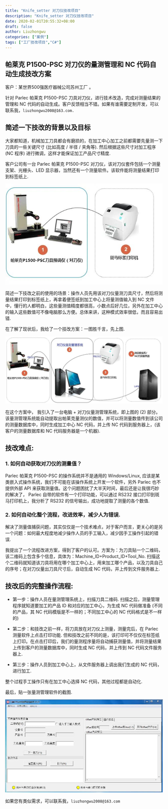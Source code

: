 ```yaml
---
title: "Knife_setter 对刀仪技改项目"
description: "Knife_setter 对刀仪技改项目"
date: 2020-02-01T20:55:32+08:00
draft: false
author: Liuzhongwu
categories: ["案例"]
tags: ["工厂技改项目","C#"]
---
```


## 帕莱克 P1500-PSC 对刀仪的量测管理和 NC 代码自动生成技改方案
客户：某世界500强医疗器械公司苏州工厂 。 

针对 Parlec 帕莱克 P1500-PSC 刀具对刀仪，进行技术改造，完成对测量结果的管理和 NC 代码的自动生成。客户反馈相当不错。如果有谁需要定制开发，可以联系我，`liuzhongwu2008@163.com.`

## 简述一下技改的背景以及目标

大家都知道，机械加工刀具都会有磨损的，在加工中心加工之前都需要先量测一下刀具的一些关键尺寸 (比如高度 / 半径 / 夹角等). 然后根据这些尺寸对加工程序 (NC 程序) 进行微调，这样才能保证加工产品尺寸精度.

客户公司有一台 Parlec 帕莱克 P1500-PSC 对刀仪，该对刀仪套件包括一个测量支架、光栅头、LED 显示器，当然还有一个测量软件。该软件能将测量结果打印到标签纸上.

![](knife_setter_files/1.jpg)


简述一下技改之前的使用的场景：操作人员先用该对刀仪量测刀具尺寸，然后将测量结果打印到标签纸上，再拿着便签纸到加工中心上将量测值输入到 NC 文件中，懂行的人都明白，这些量测值精度都很高，小数点后好几位，另外在加工中心的输入这些数值可不像电脑那么方便。总体来讲，这种模式效率很低，而且容易出错.

在了解了现状后，我给了一个技改方案：一图胜千言，先上图.

![](knife_setter_files/2.jpg)


在这个方案中， 我引入了一台电脑 + 对刀仪量测管理系统，即上图的 (2) 部分。该量测管理系统能自动提取出帕莱克量测仪的数值，并可以将测量数值传到该公司的测量数据库中，同时生成加工中心 NC 代码，并上传 NC 代码到服务器上，(该客户的测量数据库和 NC 代码服务器是一个机器).

## 技改难点:

### 1. 如何自动获取对刀仪的测量值？ 

Parlec 帕莱克 P1500-PSC 的操作系统并不是通用的 Windows/Linux, 应该是某类嵌入式操作系统，我们不可能在该操作系统上开发一个软件，另外 Parlec 也不提供外部 API 来获取测量值。这个问题困扰了大半天时间，最后还是让我很巧妙的解决了，  Parlec 自带的软件有一个打印功能，可以通过 RS232 接口打印到斑马打印机上，我分析了 RS232 的信号输出，成功地提取了测量的各个数值.

### 2. 如何自动化整个流程，改进效率，减少人为错误.

解决了测量值捕获问题，其实仅仅是一个技术难点，对于客户而言，更关心的是另一个问题：如何最大程度地减少操作人员的手工输入，减少因手工操作引起的错误.

我提出了一个流程改进方案，得到了客户的认可。方案为：为刀具贴一个二维码，该二维码上包含多个信息，具体为：Machine_ID+Product_ID+Tool_No. 扫描这个二维码就知道该刀具将用在哪个加工中心上，用来加工哪个产品，以及刀具自己的序号；在对刀仪量出刀具尺寸后，自动生成 NC 代码，并上传到文件服务器上. 


## 技改后的完整操作流程: 

 - 第一步：操作人员在量测管理系统上，扫描刀具二维码.  扫描之后，测量管理程序就知道要加工的产品 ID 和对应的加工中心，为生成 NC 代码做准备 (不同的产品，其 NC 代码模版是不一样的；不同加工中心的 NC 代码格式是不一样的)

 - 第二步：和技改之前一样，将刀具放在对刀仪上测量，测量完后，在 Parlec 测量软件上点击打印功能. 但和技改之前不同的是，该打印可不仅仅在标签纸上打印。在点击打印后，我们的量测程序量将自动捕获测量值，并将测量结果上传到客户的测量数据库中，同时生成 NC 代码，并上传到 NC 代码文件服务器上.

 - 第三步：操作人员到加工中心上，从文件服务器上调出我们生成的 NC 代码，进行加工. 

整个过程手工操作只有在加工中心选择 NC 代码，其他过程都是自动化.

最后，贴一张量测管理软件的截图. 

![](knife_setter_files/3.jpg)

如果您有类似需求，可以联系我，`liuzhongwu2008@163.com`